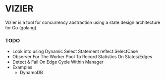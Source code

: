 # VIZIER
Vizier is a tool for concurrency abstraction using a state design architecture for Go (golang).

### TODO

- Look into using Dynamic Select Statement reflect.SelectCase
- Observer For The Worker Pool To Record Statistics On States/Edges
- Detect & Fail On Edge Cycle Within Manager
- Examples
    - DynamoDB